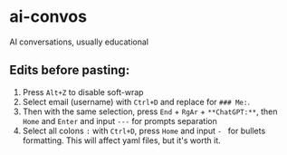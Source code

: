 # ai-convos
AI conversations, usually educational

## Edits before pasting:

1. Press `Alt+Z` to disable soft-wrap
2. Select email (username) with `Ctrl+D` and replace for `### Me:`.
3. Then with the same selection, press `End` + `RgAr` + `**ChatGPT:**`, then `Home` and `Enter` and input `---` for prompts separation
4. Select all colons `:` with `Ctrl+D`, press `Home` and input `- ` for bullets formatting. This will affect yaml files, but it's worth it.

